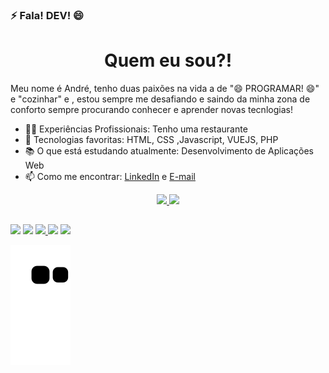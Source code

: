 ### ⚡ Fala! DEV! 😄

<h1 align="center"> Quem eu sou?! </h1>

<p>
   Meu nome é André, tenho duas paixões na vida a de "😄 PROGRAMAR! 😄" e "cozinhar" e , estou sempre me desafiando e saindo da minha zona de conforto sempre procurando     conhecer e aprender novas tecnlogias!
</p>

- 👨‍💻 Experiências Profissionais: Tenho uma restaurante
- 🤔 Tecnologias favoritas: HTML, CSS ,Javascript, VUEJS, PHP
- 📚 O que está estudando atualmente: Desenvolvimento de Aplicações Web
- 📫 Como me encontrar: <a href="https://www.linkedin.com/in/leticialealp/">LinkedIn</a> e <a href="mailto:andrekrugdev@hotmail.com" target="_blank"> E-mail </a>

<div align="center">
  <a href="https://github.com/leticialealperez">
  <img height="180em" src="https://github-readme-stats.vercel.app/api?username=krugio&show_icons=true&theme=midnight-purple&include_all_commits=true&count_private=true"/>
  <img height="180em" src="https://github-readme-stats.vercel.app/api/top-langs/?username=krugio&layout=compact&langs_count=7&theme=midnight-purple"/>
</div>
  
##
  
<div> 
  <a href="" target="_blank"><img src="https://img.shields.io/badge/WhatsApp-25D366?style=for-the-badge&logo=whatsapp&logoColor=white" target="_blank"></a>
  <a href="https://www.instagram.com/ricardo.montoya_" target="_blank"><img src="https://img.shields.io/badge/-Instagram-%23E4405F?style=for-the-badge&logo=instagram&logoColor=white" target="_blank"></a>
 	<a href="https://www.twitch.tv/montoyagod" target="_blank"><img src="https://img.shields.io/badge/Twitch-9146FF?style=for-the-badge&logo=twitch&logoColor=white" target="_blank">   </a> 
  <a href = "mailto:andrekrugdev@hotmail.com"><img src="https://img.shields.io/badge/-outlook-%23333?style=for-the-badge&logo=microsoft&logoColor=white" target="_blank"></a>
  <a href="https://www.linkedin.com/in/ricardo-montoya-3653a3174" target="_blank"><img src="https://img.shields.io/badge/-LinkedIn-%230077B5?style=for-the-badge&logo=linkedin&logoColor=white" target="_blank"></a>

  ![Snake animation](https://github.com/krugio/krugio/blob/output/github-contribution-grid-snake.svg)
</div>

<!--
**krugio/krugio** is a ✨ _special_ ✨ repository because its `README.md` (this file) appears on your GitHub profile.

Here are some ideas to get you started:

- 🔭 I’m currently working on ...
- 🌱 I’m currently learning ...
- 👯 I’m looking to collaborate on ...
- 🤔 I’m looking for help with ...
- 💬 Ask me about ...
- 📫 How to reach me: ...
- 😄 Pronouns: ...
- ⚡ Fun fact: ...
-->
